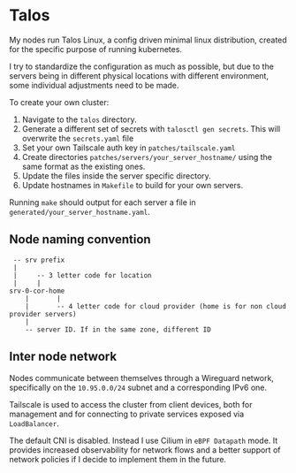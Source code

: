 # Talos

My nodes run Talos Linux, a config driven minimal linux distribution, created
for the specific purpose of running kubernetes.

I try to standardize the configuration as much as possible, but due to the
servers being in different physical locations with different environment, some
individual adjustments need to be made.

To create your own cluster:

1. Navigate to the `talos` directory.
2. Generate a different set of secrets with `talosctl gen secrets`. This will
   overwrite the `secrets.yaml` file
3. Set your own Tailscale auth key in `patches/tailscale.yaml`
4. Create directories `patches/servers/your_server_hostname/` using the same
   format as the existing ones.
5. Update the files inside the server specific directory.
6. Update hostnames in `Makefile` to build for your own servers.

Running `make` should output for each server a file in
`generated/your_server_hostname.yaml`.

## Node naming convention

```
 -- srv prefix
 |
 |     -- 3 letter code for location
 |     |
srv-0-cor-home
    |       |
    |       -- 4 letter code for cloud provider (home is for non cloud provider servers)
    |
    -- server ID. If in the same zone, different ID
```

## Inter node network

Nodes communicate between themselves through a Wireguard network, specifically
on the `10.95.0.0/24` subnet and a corresponding IPv6 one.

Tailscale is used to access the cluster from client devices, both for management
and for connecting to private services exposed via `LoadBalancer`.

The default CNI is disabled. Instead I use Cilium in `eBPF Datapath` mode. It
provides increased observability for network flows and a better support of
network policies if I decide to implement them in the future.
